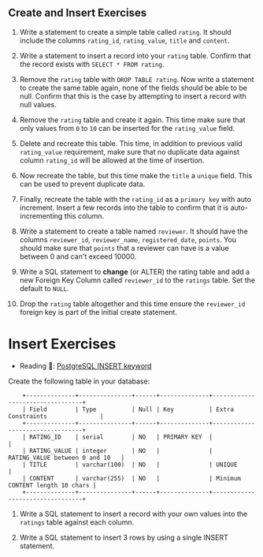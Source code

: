 ## Create and Insert Exercises

1. Write a statement to create a simple table called `rating`. It should include the columns `rating_id`, `rating_value`, `title` and `content`.

1. Write a statement to insert a record into your `rating` table. Confirm that the record exists with `SELECT * FROM rating`.

1. Remove the `rating` table with `DROP TABLE rating`. Now write a statement to create the same table again, none of the fields should be able to be null. Confirm that this is the case by attempting to insert a record with null values.

1. Remove the `rating` table and create it again. This time make sure that only values from `0` to `10` can be inserted for the `rating_value` field.

1. Delete and recreate this table. This time, in addition to previous valid `rating_value` requirement, make sure that no duplicate data against column `rating_id` will be allowed at the time of insertion.

1. Now recreate the table, but this time make the `title` a `unique` field. This can be used to prevent duplicate data.

1. Finally, recreate the table with the `rating_id` as a `primary key` with auto increment. Insert a few records into the table to confirm that it is auto-incrementing this column.

1. Write a statement to create a table named `reviewer`. It should have the columns `reviewer_id`, `reviewer_name`, `registered_date`, `points`. You should make sure that `points` that a reviewer can have is a value between 0 and can't exceed 10000.

1. Write a SQL statement to **change** (or ALTER) the rating table and add a new Foreign Key Column called `reviewer_id` to the `ratings` table. Set the default to `NULL`. 

1. Drop the `rating` table altogether and this time ensure the `reviewer_id` foreign key is part of the initial create statement. 


# Insert Exercises

- Reading 📖: [PostgreSQL INSERT keyword](https://www.tutorialspoint.com/postgresql/postgresql_insert_query.htm)

Create the following table in your database:

```
    +--------------+---------------+------+--------------+---------------------------------+
    | Field        | Type          | Null | Key          | Extra Constraints               |
    +--------------+---------------+------+--------------+---------------------------------+
    | RATING_ID    | serial        | NO   | PRIMARY KEY  |                                 |
    | RATING_VALUE | integer       | NO   |              | RATING_VALUE between 0 and 10   |
    | TITLE        | varchar(100)  | NO   |              | UNIQUE                          |
    | CONTENT      | varchar(255)  | NO   |              | Minimum CONTENT length 10 chars |
    +--------------+---------------+------+--------------+---------------------------------+
```
    

1. Write a SQL statement to insert a record with your own values into the `ratings` table against each column.

2. Write a SQL statement to insert 3 rows by using a single INSERT statement.

